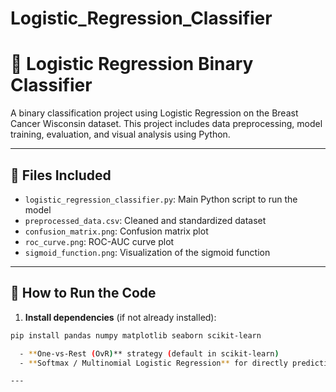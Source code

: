 # Logistic_Regression_Classifier
# 🧪 Logistic Regression Binary Classifier

A binary classification project using Logistic Regression on the Breast Cancer Wisconsin dataset. This project includes data preprocessing, model training, evaluation, and visual analysis using Python.

---

## 📁 Files Included

- `logistic_regression_classifier.py`: Main Python script to run the model
- `preprocessed_data.csv`: Cleaned and standardized dataset
- `confusion_matrix.png`: Confusion matrix plot
- `roc_curve.png`: ROC-AUC curve plot
- `sigmoid_function.png`: Visualization of the sigmoid function

---

## 🚀 How to Run the Code

1. **Install dependencies** (if not already installed):

```bash
pip install pandas numpy matplotlib seaborn scikit-learn

  - **One-vs-Rest (OvR)** strategy (default in scikit-learn)
  - **Softmax / Multinomial Logistic Regression** for directly predicting multi-class probabilities

---
